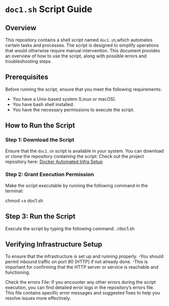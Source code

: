 # `doc1.sh` Script Guide

## Overview
This repository contains a shell script named `doc1.sh`,which automates certain tasks and processes. The script is designed to simplify operations that would otherwise require manual intervention. This document provides an overview of how to use the script, along with possible errors and troubleshooting steps.

## Prerequisites
Before running the script, ensure that you meet the following requirements:
- You have a Unix-based system (Linux or macOS).
- You have bash shell installed.
- You have the necessary permissions to execute the script.

## How to Run the Script

### Step 1: Download the Script
Ensure that the `doc1.sh` script is available in your system. You can download or clone the repository containing the script:
Check out the project repository here: [Docker Automated Infra Setup](https://github.com/karthikvt22/Docker-automated-infra-setup)


### Step 2: Grant Execution Permission
Make the script executable by running the following command in the terminal:

chmod +x doc1.sh

## Step 3: Run the Script
Execute the script by typing the following command:
./doc1.sh

## Verifying Infrastructure Setup

To ensure that the infrastructure is set up and running properly.
-You should permit inbound traffic on port 80 (HTTP) if not already done.
-This is important for confirming that the HTTP server or service is reachable and functioning.

Check the errors File: If you encounter any other errors during the script execution, you can find detailed error logs in the repository’s errors file. This file contains specific error messages and suggested fixes to help you resolve issues more effectively.

